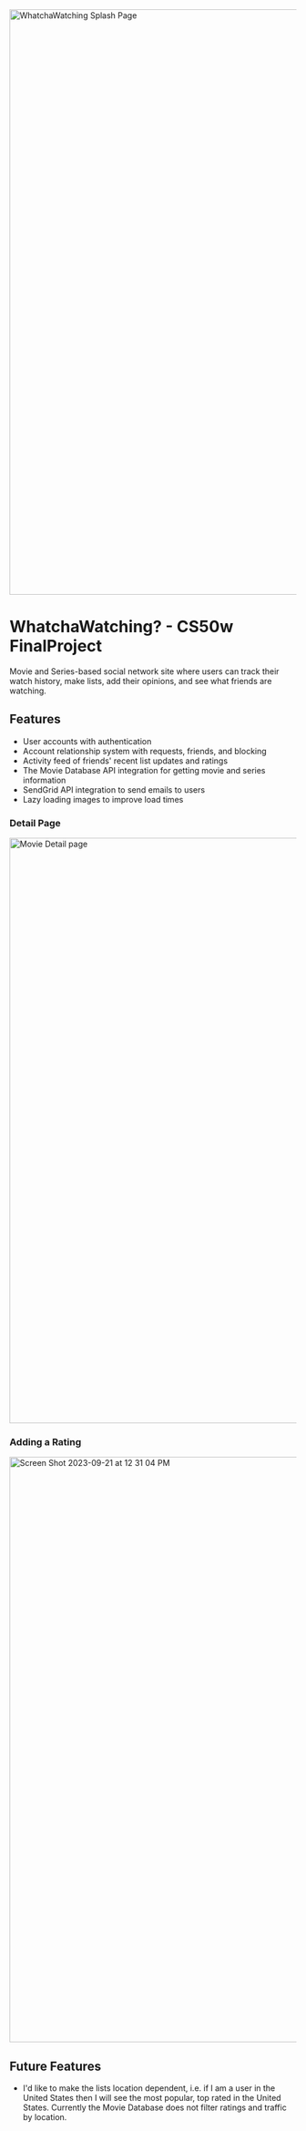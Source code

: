 <img width="1028" alt="WhatchaWatching Splash Page" src="https://github.com/acpasnello/WhatchaWatching/assets/47428292/73b20e75-014e-447e-87d1-959b91477d40">

# WhatchaWatching? - CS50w FinalProject

Movie and Series-based social network site where users can track their watch history, make lists, add their opinions, and see what friends are watching.

## Features
* User accounts with authentication
* Account relationship system with requests, friends, and blocking
* Activity feed of friends' recent list updates and ratings
* The Movie Database API integration for getting movie and series information
* SendGrid API integration to send emails to users
* Lazy loading images to improve load times
  
### Detail Page
<img width="1028" alt="Movie Detail page" src="https://github.com/acpasnello/WhatchaWatching/assets/47428292/171ac8fb-a718-403e-8f5b-937909f334c9">

### Adding a Rating
<img width="1028" alt="Screen Shot 2023-09-21 at 12 31 04 PM" src="https://github.com/acpasnello/WhatchaWatching/assets/47428292/ba4d330f-eae2-4b74-89b3-a35bb83d619d">

## Future Features
* I'd like to make the lists location dependent, i.e. if I am a user in the United States then I will see the most popular, top rated in the United States. Currently the Movie Database does not filter ratings and traffic by location.
